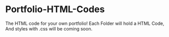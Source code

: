 # Portfolio-HTML-Codes
The HTML code for your own portfolio! Each Folder will hold a HTML Code, And styles with .css will be coming soon.

